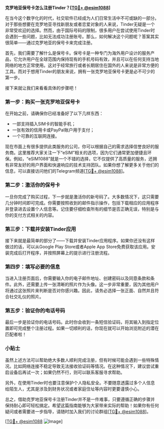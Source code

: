 **克罗地亚保号卡怎么注册Tinder？[[TG💪+ @esim1088](https://t.me/s/esim1088)]**

在当今这个数字化的时代，社交软件已经成为人们日常生活中不可或缺的一部分。对于那些想要在克罗地亚寻找新朋友或者恋爱对象的人来说，Tinder无疑是一个非常受欢迎的选择。然而，由于国际号码的限制，很多用户在尝试使用Tinder时会遇到一些问题，比如无法成功注册账号。那么，如何解决这个问题呢？答案其实很简单——通过克罗地亚的保号卡来完成注册。

首先，我们需要了解什么是保号卡。保号卡是一种专门为海外用户设计的服务产品，它允许用户在全球范围内保持现有的手机号码有效，并且可以在任何支持当地网络的地方正常使用。这对于经常旅行或者长期居住在国外的人来说是非常方便的工具。而对于想用Tinder的朋友来说，拥有一张克罗地亚保号卡更是必不可少的第一步。

接下来就让我们来看看具体的步骤吧！

### 第一步：购买一张克罗地亚保号卡

在开始之前，请确保你已经准备好了以下几样东西：
- 一部支持插入SIM卡的智能手机；
- 一张有效的信用卡或PayPal账户用于支付；
- 一个可靠的互联网连接。

现在市面上有很多提供此类服务的公司，你可以根据自己的需求选择信誉良好的服务商。这里推荐大家关注一下“eSIM”相关的选项，因为它们通常更加便捷且环保。例如，“eSIM1088”就是一个不错的选择，它不仅提供了高质量的服务，还拥有非常友好的用户界面和快速响应的技术支持团队。如果你想了解更多关于他们的信息，可以直接访问他们的Telegram频道[[TG💪+ @esim1088](https://t.me/s/esim1088)]。

### 第二步：激活你的保号卡

一旦你完成了购买过程，下一步就是激活你的新号码了。大多数情况下，这只需要几分钟时间即可完成。你需要按照收到的邮件指示操作，包括下载相应的应用程序并登录进去设置个人信息等。记住要仔细检查所有的细节是否正确无误，特别是与你的支付方式相关的内容。

### 第三步：下载并安装Tinder应用

接下来就是最简单的部分了——下载并安装Tinder应用程序。如果你还没有这样做过的话，可以从Google Play Store或者Apple App Store免费获取该应用。安装完成后打开程序，并按照屏幕上的提示进行注册流程。

### 第四步：填写必要的信息

当进入注册页面后，你需要输入你的电子邮件地址、创建密码以及同意条款和条件。此外，还需要上传一张清晰的照片作为头像。这一步非常重要，因为其他用户将通过这张照片来判断是否对你感兴趣。因此，请务必选择一张正面、自然并且符合社交礼仪的照片。

### 第五步：验证你的电话号码

最后一步是验证你的电话号码。此时你会收到一条短信验证码，将其输入到指定位置即可完成整个注册过程。如果一切顺利的话，你现在就可以开始浏览附近的潜在匹配者啦！

### 小贴士

虽然上述方法可以帮助绝大多数人顺利完成注册，但有时候可能会遇到一些特殊情况。比如网络连接不稳定导致无法接收验证码等情况。在这种情况下，建议尝试重启设备后再试一次；如果仍然不行，则可以联系客服寻求帮助。

另外，在使用Tinder时也要注意保护个人隐私安全。不要随意透露过多个人信息给陌生人，尤其是涉及到财务状况或者家庭住址等内容时更要谨慎小心。

总之，借助克罗地亚保号卡注册Tinder并不是一件难事，只要遵循正确的步骤并保持耐心即可轻松搞定。希望这篇指南能够为大家带来实际的帮助！如果你有任何疑问或者需要进一步指导，请随时加入我们的讨论群组[[TG💪+ @esim1088](https://t.me/s/esim1088)]。

[[TG💪+ @esim1088](https://t.me/s/esim1088) ![Image](https://i.postimg.cc/4NQfJmqS/Snipaste-2025-05-13-00-14-12.png)]